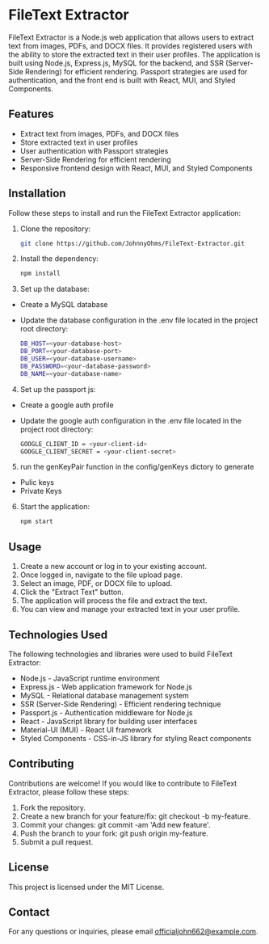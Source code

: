 # FileText Extractor

FileText Extractor is a Node.js web application that allows users to extract text from images, PDFs, and DOCX files. It provides registered users with the ability to store the extracted text in their user profiles. The application is built using Node.js, Express.js, MySQL for the backend, and SSR (Server-Side Rendering) for efficient rendering. Passport strategies are used for authentication, and the front end is built with React, MUI, and Styled Components.

## Features

- Extract text from images, PDFs, and DOCX files
- Store extracted text in user profiles
- User authentication with Passport strategies
- Server-Side Rendering for efficient rendering
- Responsive frontend design with React, MUI, and Styled Components

## Installation

Follow these steps to install and run the FileText Extractor application:

1. Clone the repository:

   ```bash
   git clone https://github.com/JohnnyOhms/FileText-Extractor.git

2. Install the dependency:

    ```bash
    npm install
    
3. Set up the database:

  - Create a MySQL database
  - Update the database configuration in the .env file located in the project root directory:

     ```bash
    DB_HOST=<your-database-host>
    DB_PORT=<your-database-port>
    DB_USER=<your-database-username>
    DB_PASSWORD=<your-database-password>
    DB_NAME=<your-database-name>

4. Set up the passport js:

  - Create a google auth profile
  - Update the google auth configuration in the .env file located in the project root directory:

     ```bash
     GOOGLE_CLIENT_ID = <your-client-id>
     GOOGLE_CLIENT_SECRET = <your-client-secret>

5. run the genKeyPair function in the config/genKeys dictory to generate

- Pulic keys
- Private Keys

6. Start the application:
     
     ```bash
     npm start

## Usage
1. Create a new account or log in to your existing account.
2. Once logged in, navigate to the file upload page.
3. Select an image, PDF, or DOCX file to upload.
4. Click the "Extract Text" button.
5. The application will process the file and extract the text.
6. You can view and manage your extracted text in your user profile.

## Technologies Used
The following technologies and libraries were used to build FileText Extractor:

- Node.js - JavaScript runtime environment
- Express.js - Web application framework for Node.js
- MySQL - Relational database management system
- SSR (Server-Side Rendering) - Efficient rendering technique
- Passport.js - Authentication middleware for Node.js
- React - JavaScript library for building user interfaces
- Material-UI (MUI) - React UI framework
- Styled Components - CSS-in-JS library for styling React components

## Contributing
Contributions are welcome! If you would like to contribute to FileText Extractor, please follow these steps:

1. Fork the repository.
2. Create a new branch for your feature/fix: git checkout -b my-feature.
3. Commit your changes: git commit -am 'Add new feature'.
4. Push the branch to your fork: git push origin my-feature.
5. Submit a pull request.

## License
This project is licensed under the MIT License.

## Contact
For any questions or inquiries, please email officialjohn662@example.com.




